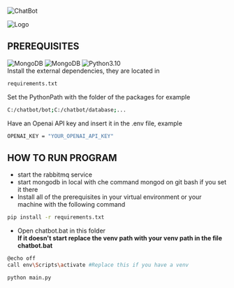 ![ChatBot](https://cdn.discordapp.com/attachments/733391066136313879/1147095229527240704/CHATBOT.png)

![Logo](https://img.shields.io/badge/Created%20by-GabryWasTaken-blue)
 

## PREREQUISITES
![MongoDB](https://img.shields.io/badge/Install-MongoDB-orange?link=https%3A%2F%2Fwww.mongodb.com%2Ftry%2Fdownload%2Fcommunity)
![MongoDB](https://img.shields.io/badge/Install-RabbitMQ-green?link=https%3A%2F%2Fwww.rabbitmq.com%2Fdownload.html)
![Python3.10](https://img.shields.io/badge/Install-Python%203.10%20or%20greater-blue?link=https%3A%2F%2Fwww.python.org%2Fdownloads%2F) \
Install the external dependencies, they are located in
```bash
requirements.txt
```
Set the PythonPath with the folder of the packages for example
```bash
C:/chatbot/bot;C:/chatbot/database;...
```
Have an Openai API key and insert it in the .env file, example
```bash
OPENAI_KEY = "YOUR_OPENAI_API_KEY"
```
## HOW TO RUN PROGRAM

* start the rabbitmq service
* start mongodb in local with che command mongod on git bash if you set it there
* Install all of the prerequisites in your virtual environment or your machine with the following command
```bash
pip install -r requirements.txt
```
* Open chatbot.bat in this folder \
**If it doesn't start replace the venv path with your venv path in the file chatbot.bat**
```bash
@echo off
call env\Scripts\activate #Replace this if you have a venv

python main.py
```